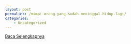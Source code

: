 ```yaml
---
layout: post
permalink: /mimpi-orang-yang-sudah-meninggal-hidup-lagi/
categories:
    - Uncategorized
---
```


[Baca Selengkapnya](/03)